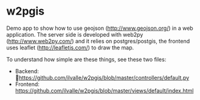 w2pgis
======

Demo app to show how to use geojson (http://www.geojson.org/) in a web application. The server side is developed with web2py (http://www.web2py.com/) and it relies on postgres/postgis, the frontend uses leaflet (http://leafletjs.com/) to draw the map.

To understand how simple are these things, see these two files:
- Backend: https://github.com/ilvalle/w2pgis/blob/master/controllers/default.py
- Frontend: https://github.com/ilvalle/w2pgis/blob/master/views/default/index.html
